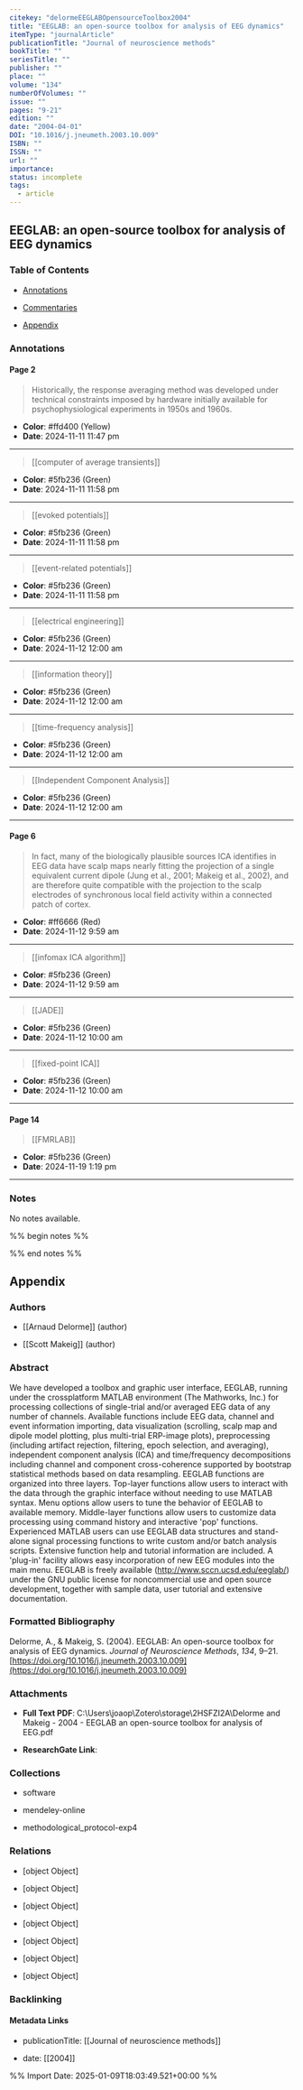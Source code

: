 ```yaml
---
citekey: "delormeEEGLABOpensourceToolbox2004"
title: "EEGLAB: an open-source toolbox for analysis of EEG dynamics"
itemType: "journalArticle"
publicationTitle: "Journal of neuroscience methods"
bookTitle: ""
seriesTitle: ""
publisher: ""
place: ""
volume: "134"
numberOfVolumes: ""
issue: ""
pages: "9-21"
edition: ""
date: "2004-04-01"
DOI: "10.1016/j.jneumeth.2003.10.009"
ISBN: ""
ISSN: ""
url: ""
importance: 
status: incomplete
tags:
  - article
---
```


## EEGLAB: an open-source toolbox for analysis of EEG dynamics

### Table of Contents

- [Annotations](#annotations)

+ [Commentaries](#commentaries)

- [Appendix](#appendix)

### Annotations




#### Page 2







> Historically, the response averaging method was developed under technical constraints imposed by hardware initially available for psychophysiological experiments in 1950s and 1960s.





- **Color**: #ffd400 (Yellow)
- **Date**: 2024-11-11 11:47 pm

---








> [[computer of average transients]]





- **Color**: #5fb236 (Green)
- **Date**: 2024-11-11 11:58 pm

---








> [[evoked potentials]]





- **Color**: #5fb236 (Green)
- **Date**: 2024-11-11 11:58 pm

---








> [[event-related potentials]]





- **Color**: #5fb236 (Green)
- **Date**: 2024-11-11 11:58 pm

---








> [[electrical engineering]]





- **Color**: #5fb236 (Green)
- **Date**: 2024-11-12 12:00 am

---








> [[information theory]]





- **Color**: #5fb236 (Green)
- **Date**: 2024-11-12 12:00 am

---








> [[time-frequency analysis]]





- **Color**: #5fb236 (Green)
- **Date**: 2024-11-12 12:00 am

---








> [[Independent Component Analysis]]





- **Color**: #5fb236 (Green)
- **Date**: 2024-11-12 12:00 am

---



#### Page 6







> In fact, many of the biologically plausible sources ICA identifies in EEG data have scalp maps nearly fitting the projection of a single equivalent current dipole (Jung et al., 2001; Makeig et al., 2002), and are therefore quite compatible with the projection to the scalp electrodes of synchronous local field activity within a connected patch of cortex.





- **Color**: #ff6666 (Red)
- **Date**: 2024-11-12 9:59 am

---








> [[infomax ICA algorithm]]





- **Color**: #5fb236 (Green)
- **Date**: 2024-11-12 9:59 am

---








> [[JADE]]





- **Color**: #5fb236 (Green)
- **Date**: 2024-11-12 10:00 am

---








> [[fixed-point ICA]]





- **Color**: #5fb236 (Green)
- **Date**: 2024-11-12 10:00 am

---



#### Page 14








> [[FMRLAB]]





- **Color**: #5fb236 (Green)
- **Date**: 2024-11-19 1:19 pm

---





### Notes


No notes available.


%% begin notes %%

<!-- Write your personal notes here -->

%% end notes %%

## Appendix

### Authors


- [[Arnaud Delorme]] (author)

- [[Scott Makeig]] (author)



### Abstract

We have developed a toolbox and graphic user interface, EEGLAB, running under the crossplatform MATLAB environment (The Mathworks, Inc.) for processing collections of single-trial and/or averaged EEG data of any number of channels. Available functions include EEG data, channel and event information importing, data visualization (scrolling, scalp map and dipole model plotting, plus multi-trial ERP-image plots), preprocessing (including artifact rejection, filtering, epoch selection, and averaging), independent component analysis (ICA) and time/frequency decompositions including channel and component cross-coherence supported by bootstrap statistical methods based on data resampling. EEGLAB functions are organized into three layers. Top-layer functions allow users to interact with the data through the graphic interface without needing to use MATLAB syntax. Menu options allow users to tune the behavior of EEGLAB to available memory. Middle-layer functions allow users to customize data processing using command history and interactive 'pop' functions. Experienced MATLAB users can use EEGLAB data structures and stand-alone signal processing functions to write custom and/or batch analysis scripts. Extensive function help and tutorial information are included. A 'plug-in' facility allows easy incorporation of new EEG modules into the main menu. EEGLAB is freely available (http://www.sccn.ucsd.edu/eeglab/) under the GNU public license for noncommercial use and open source development, together with sample data, user tutorial and extensive documentation.


### Formatted Bibliography

Delorme, A., & Makeig, S. (2004). EEGLAB: An open-source toolbox for analysis of EEG dynamics. _Journal of Neuroscience Methods_, _134_, 9–21. [https://doi.org/10.1016/j.jneumeth.2003.10.009](https://doi.org/10.1016/j.jneumeth.2003.10.009)




### Attachments


- **Full Text PDF**: C:\Users\joaop\Zotero\storage\2HSFZI2A\Delorme and Makeig - 2004 - EEGLAB an open-source toolbox for analysis of EEG.pdf

- **ResearchGate Link**: 




### Collections


- software

- mendeley-online

- methodological_protocol-exp4




### Relations


- [object Object]

- [object Object]

- [object Object]

- [object Object]

- [object Object]

- [object Object]

- [object Object]



### Backlinking


#### Metadata Links


- publicationTitle: [[Journal of neuroscience methods]]




- date: [[2004]]






%% Import Date: 2025-01-09T18:03:49.521+00:00 %%
